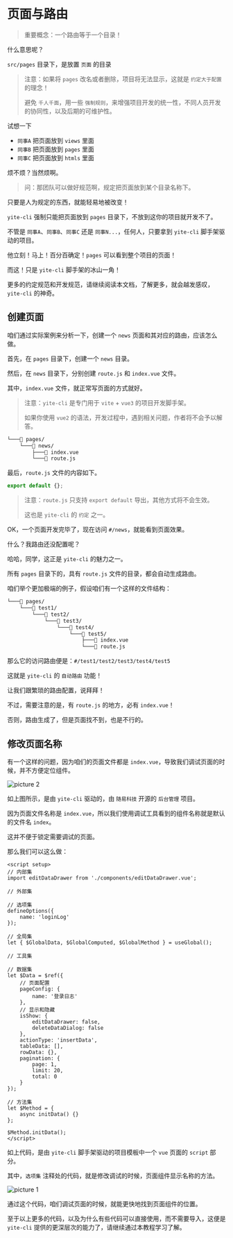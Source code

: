 # 页面与路由

> 重要概念：一个路由等于一个目录！

什么意思呢？

`src/pages` 目录下，是放置 `页面` 的目录

> 注意：如果将 `pages` 改名或者删除，项目将无法显示，这就是 `约定大于配置` 的理念！
>
> 避免 `千人千面`，用一些 `强制规则`，来增强项目开发的统一性，不同人员开发的协同性，以及后期的可维护性。

试想一下

-   `同事A` 把页面放到 `views` 里面
-   `同事B` 把页面放到 `pages` 里面
-   `同事C` 把页面放到 `htmls` 里面

烦不烦？当然烦啊。

> 问：那团队可以做好规范啊，规定把页面放到某个目录名称下。

只要是人为规定的东西，就能轻易地被改变！

`yite-cli` 强制只能把页面放到 `pages` 目录下，不放到这你的项目就开发不了。

不管是 `同事A`、`同事B`、`同事C` 还是 `同事N...`，任何人，只要拿到 `yite-cli` 脚手架驱动的项目。

他立刻！马上！百分百确定！`pages` 可以看到整个项目的页面！

而这！只是 `yite-cli` 脚手架的冰山一角！

更多的约定规范和开发规范，请继续阅读本文档，了解更多，就会越发感叹，`yite-cli` 的神奇。

## 创建页面

咱们通过实际案例来分析一下，创建一个 `news` 页面和其对应的路由，应该怎么做。

首先，在 `pages` 目录下，创建一个 `news` 目录。

然后，在 `news` 目录下，分别创建 `route.js` 和 `index.vue` 文件。

其中，`index.vue` 文件，就正常写页面的方式就好。

> 注意：`yite-cli` 是专门用于 `vite` + `vue3` 的项目开发脚手架。
>
> 如果你使用 `vue2` 的语法，开发过程中，遇到相关问题，作者将不会予以解答。

```bash
└───📁 pages/
    └───📁 news/
        ├───📄 index.vue
        └───📄 route.js
```

最后，`route.js` 文件的内容如下。

```javascript
export default {};
```

> 注意：`route.js` 只支持 `export default` 导出，其他方式将不会生效。
>
> 这也是 `yite-cli` 的 `约定` 之一。

OK，一个页面开发完毕了，现在访问 `#/news`，就能看到页面效果。

什么？我路由还没配置呢？

哈哈，同学，这正是 `yite-cli` 的魅力之一。

所有 `pages` 目录下的，具有 `route.js` 文件的目录，都会自动生成路由。

咱们举个更加极端的例子，假设咱们有一个这样的文件结构：

```bash
└───📁 pages/
    └───📁 test1/
        └───📁 test2/
            └───📁 test3/
                └───📁 test4/
                    └───📁 test5/
                        ├───📄 index.vue
                        └───📄 route.js
```

那么它的访问路由便是：`#/test1/test2/test3/test4/test5`

这就是 `yite-cli` 的 `自动路由` 功能！

让我们跟繁琐的路由配置，说拜拜！

不过，需要注意的是，有 `route.js` 的地方，必有 `index.vue`！

否则，路由生成了，但是页面找不到，也是不行的。

## 修改页面名称

有一个这样的问题，因为咱们的页面文件都是 `index.vue`，导致我们调试页面的时候，并不方便定位组件。

![picture 2](https://static.yicode.tech/images/202306/20230604204520.png)

如上图所示，是由 `yite-cli` 驱动的，由 `随易科技` 开源的 `后台管理` 项目。

因为页面文件名称是 `index.vue`，所以我们使用调试工具看到的组件名称就是默认的文件名 `index`。

这并不便于锁定需要调试的页面。

那么我们可以这么做：

```vue
<script setup>
// 内部集
import editDataDrawer from './components/editDataDrawer.vue';

// 外部集

// 选项集
defineOptions({
    name: 'loginLog'
});

// 全局集
let { $GlobalData, $GlobalComputed, $GlobalMethod } = useGlobal();

// 工具集

// 数据集
let $Data = $ref({
    // 页面配置
    pageConfig: {
        name: '登录日志'
    },
    // 显示和隐藏
    isShow: {
        editDataDrawer: false,
        deleteDataDialog: false
    },
    actionType: 'insertData',
    tableData: [],
    rowData: {},
    pagination: {
        page: 1,
        limit: 20,
        total: 0
    }
});

// 方法集
let $Method = {
    async initData() {}
};

$Method.initData();
</script>
```

如上代码，是由 `yite-cli` 脚手架驱动的项目模板中一个 `vue` 页面的 `script` 部分。

其中，`选项集` 注释处的代码，就是修改调试的时候，页面组件显示名称的方法。

![picture 1](https://static.yicode.tech/images/202306/20230604204451.png)

通过这个代码，咱们调试页面的时候，就能更快地找到页面组件的位置。

至于以上更多的代码，以及为什么有些代码可以直接使用，而不需要导入，这便是 `yite-cli` 提供的更深层次的能力了，请继续通过本教程学习了解。
